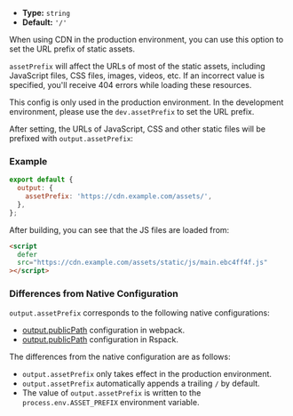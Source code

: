 - **Type:** `string`
- **Default:** `'/'`

When using CDN in the production environment, you can use this option to set the URL prefix of static assets.

`assetPrefix` will affect the URLs of most of the static assets, including JavaScript files, CSS files, images, videos, etc. If an incorrect value is specified, you'll receive 404 errors while loading these resources.

This config is only used in the production environment. In the development environment, please use the `dev.assetPrefix` to set the URL prefix.

After setting, the URLs of JavaScript, CSS and other static files will be prefixed with `output.assetPrefix`:

### Example

```js
export default {
  output: {
    assetPrefix: 'https://cdn.example.com/assets/',
  },
};
```

After building, you can see that the JS files are loaded from:

```html
<script
  defer
  src="https://cdn.example.com/assets/static/js/main.ebc4ff4f.js"
></script>
```

### Differences from Native Configuration

`output.assetPrefix` corresponds to the following native configurations:

- [output.publicPath](https://webpack.js.org/guides/public-path/) configuration in webpack.
- [output.publicPath](https://www.rspack.dev/config/output.html#outputpublicpath) configuration in Rspack.

The differences from the native configuration are as follows:

- `output.assetPrefix` only takes effect in the production environment.
- `output.assetPrefix` automatically appends a trailing `/` by default.
- The value of `output.assetPrefix` is written to the `process.env.ASSET_PREFIX` environment variable.
